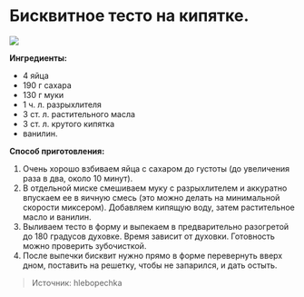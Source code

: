 # Бисквитное тесто на кипятке.
![](/images/Kulinar/Vipechka/Tort/korzh_tort_002.jpg)

**Ингредиенты:**

- 4 яйца
- 190 г сахара
- 130 г муки
- 1 ч. л. разрыхлителя
- 3 ст. л. растительного масла
- 3 ст. л. крутого кипятка
- ванилин.

**Способ приготовления:**

1. Очень хорошо взбиваем яйца с сахаром до густоты (до увеличения раза в два, около 10 минут).
2. В отдельной миске смешиваем муку с разрыхлителем и аккуратно впускаем ее в яичную смесь (это можно делать на минимальной скорости миксером). Добавляем кипящую воду, затем растительное масло и ванилин.
3. Выливаем тесто в форму и выпекаем в предварительно разогретой до 180 градусов духовке. Время зависит от духовки. Готовность можно проверить зубочисткой.
4. После выпечки бисквит нужно прямо в форме перевернуть вверх дном, поставить на решетку, чтобы не запарился, и дать остыть.

> Источник: hlebopechka
